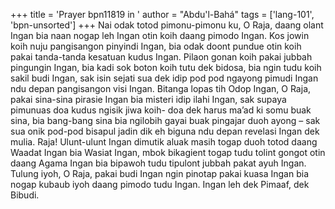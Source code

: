 +++
title = 'Prayer bpn11819 in '
author = "Abdu'l-Bahá"
tags = ['lang-101', 'bpn-unsorted']
+++
Nai odak totod pimonu-pimonu ku, O Raja, daang olant Ingan bia naan nogap leh Ingan otin koih daang pimodo Ingan. Kos jowin koih nuju pangisangon pinyindi Ingan, bia odak doont pundue otin koih pakai tanda-tanda kesatuan kudus Ingan. Pilaon gonan koih pakai jubbah pingungin Ingan, bia kadi sok boton koih tutu dek bidosa, bia ngin tudu koih sakil budi Ingan, sak isin sejati sua dek idip pod pod ngayong pimudi Ingan ndu depan pangisangon visi Ingan. Bitanga lopas tih Odop Ingan, O Raja, pakai sina-sina pirasie Ingan bia misteri idip ilahi Ingan, sak supaya pimunuas doa kudus ngisik jiwa koih- doa dek harus ma’ad ki somu buak sina, bia bang-bang sina bia ngilobih gayai buak pingajar duoh ayong – sak sua onik pod-pod bisapul jadin dik eh biguna ndu depan revelasi Ingan dek mulia.
Raja! Ulunt-ulunt Ingan dimutik aluak masih togap duoh totod daang Waadat Ingan bia Wasiat Ingan, mbok bikagient togap tudu tolint gongot otin daang Agama Ingan bia bipawoh tudu tipulont jubbah pakat ayuh Ingan. Tulung iyoh, O Raja, pakai budi Ingan ngin pinotap pakai kuasa Ingan bia nogap kubaub iyoh daang pimodo tudu Ingan. Ingan leh dek Pimaaf, dek Bibudi.

